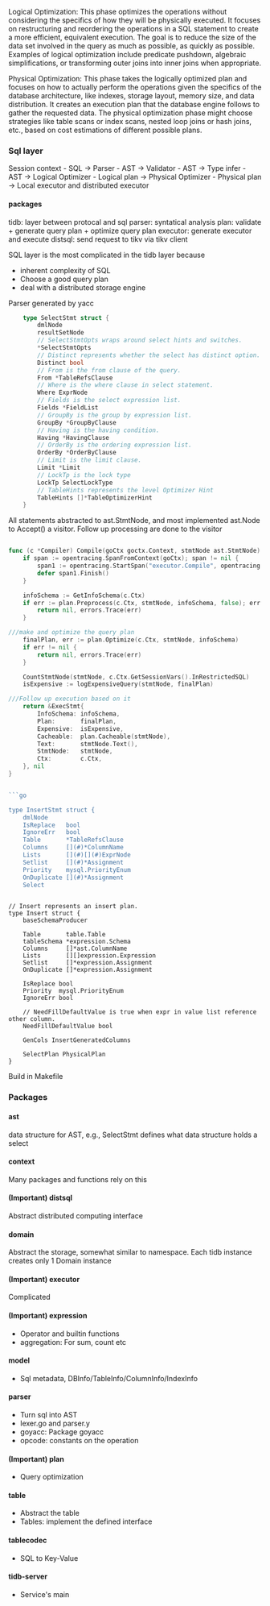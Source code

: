 Logical Optimization: This phase optimizes the operations without considering the specifics of how they will be physically executed. It focuses on restructuring and reordering the operations in a SQL statement to create a more efficient, equivalent execution. The goal is to reduce the size of the data set involved in the query as much as possible, as quickly as possible. Examples of logical optimization include predicate pushdown, algebraic simplifications, or transforming outer joins into inner joins when appropriate.

Physical Optimization: This phase takes the logically optimized plan and focuses on how to actually perform the operations given the specifics of the database architecture, like indexes, storage layout, memory size, and data distribution. It creates an execution plan that the database engine follows to gather the requested data. The physical optimization phase might choose strategies like table scans or index scans, nested loop joins or hash joins, etc., based on cost estimations of different possible plans.


### Sql layer

Session context - SQL ->  Parser - AST -> Validator - AST -> Type infer - AST -> Logical Optimizer - Logical plan -> Physical Optimizer - Physical plan -> Local executor and distributed executor

#### packages

tidb: layer between protocal and sql
parser: syntatical analysis
plan: validate + generate query plan + optimize query plan
executor: generate executor and execute
distsql: send request to tikv via tikv client 

SQL layer is the most complicated in the tidb layer because
* inherent complexity of SQL
* Choose a good query plan
* deal with a distributed storage engine

Parser generated by yacc

```go
    type SelectStmt struct {
        dmlNode
        resultSetNode
        // SelectStmtOpts wraps around select hints and switches.
        *SelectStmtOpts
        // Distinct represents whether the select has distinct option.
        Distinct bool
        // From is the from clause of the query.
        From *TableRefsClause
        // Where is the where clause in select statement.
        Where ExprNode
        // Fields is the select expression list.
        Fields *FieldList
        // GroupBy is the group by expression list.
        GroupBy *GroupByClause
        // Having is the having condition.
        Having *HavingClause
        // OrderBy is the ordering expression list.
        OrderBy *OrderByClause
        // Limit is the limit clause.
        Limit *Limit
        // LockTp is the lock type
        LockTp SelectLockType
        // TableHints represents the level Optimizer Hint
        TableHints []*TableOptimizerHint
    }
```

All statements abstracted to ast.StmtNode, and most implemented ast.Node to Accept() a visitor. Follow up processing are done to the visitor    

```go

func (c *Compiler) Compile(goCtx goctx.Context, stmtNode ast.StmtNode) (*ExecStmt, error) {
	if span := opentracing.SpanFromContext(goCtx); span != nil {
		span1 := opentracing.StartSpan("executor.Compile", opentracing.ChildOf(span.Context()))
		defer span1.Finish()
	}

	infoSchema := GetInfoSchema(c.Ctx)
	if err := plan.Preprocess(c.Ctx, stmtNode, infoSchema, false); err != nil {
		return nil, errors.Trace(err)
	}

///make and optimize the query plan
	finalPlan, err := plan.Optimize(c.Ctx, stmtNode, infoSchema)
	if err != nil {
		return nil, errors.Trace(err)
	}

	CountStmtNode(stmtNode, c.Ctx.GetSessionVars().InRestrictedSQL)
	isExpensive := logExpensiveQuery(stmtNode, finalPlan)

///Follow up execution based on it
	return &ExecStmt{
		InfoSchema: infoSchema,
		Plan:       finalPlan,
		Expensive:  isExpensive,
		Cacheable:  plan.Cacheable(stmtNode),
		Text:       stmtNode.Text(),
		StmtNode:   stmtNode,
		Ctx:        c.Ctx,
	}, nil
}


```go

type InsertStmt struct {
    dmlNode
    IsReplace   bool
    IgnoreErr   bool
    Table       *TableRefsClause
    Columns     [](#)*ColumnName
    Lists       [](#)[](#)ExprNode
    Setlist     [](#)*Assignment
    Priority    mysql.PriorityEnum
    OnDuplicate [](#)*Assignment
    Select



```


```
// Insert represents an insert plan.
type Insert struct {
	baseSchemaProducer

	Table       table.Table
	tableSchema *expression.Schema
	Columns     []*ast.ColumnName
	Lists       [][]expression.Expression
	Setlist     []*expression.Assignment
	OnDuplicate []*expression.Assignment

	IsReplace bool
	Priority  mysql.PriorityEnum
	IgnoreErr bool

	// NeedFillDefaultValue is true when expr in value list reference other column.
	NeedFillDefaultValue bool

	GenCols InsertGeneratedColumns

	SelectPlan PhysicalPlan
}

```




Build in Makefile

### Packages

#### ast
data structure for AST, e.g., SelectStmt defines what data structure holds a select

#### context
Many packages and functions rely on this

#### (Important) distsql
Abstract distributed computing interface

#### domain

Abstract the storage, somewhat similar to namespace. Each tidb instance creates only 1 Domain instance

#### (Important) executor

Complicated


#### (Important) expression

* Operator and builtin functions
* aggregation: For sum, count etc


#### model

* Sql metadata,  DBInfo/TableInfo/ColumnInfo/IndexInfo 


#### parser

* Turn sql into AST
* lexer.go and parser.y
* goyacc: Package goyacc
* opcode: constants on the operation


#### (Important) plan
* Query optimization


#### table

* Abstract the table
* Tables: implement the defined interface  

#### tablecodec

* SQL to Key-Value


#### tidb-server
* Service's main





